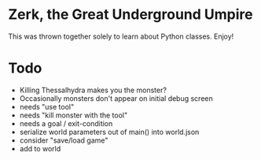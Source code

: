 # Zerk, the Great Underground Umpire

This was thrown together solely to learn about Python classes.  Enjoy!

# Todo

- Killing Thessalhydra makes you the monster?
- Occasionally monsters don't appear on initial debug screen
- needs "use tool"
- needs "kill monster with the tool"
- needs a goal / exit-condition
- serialize world parameters out of main() into world.json
- consider "save/load game"
- add to world
